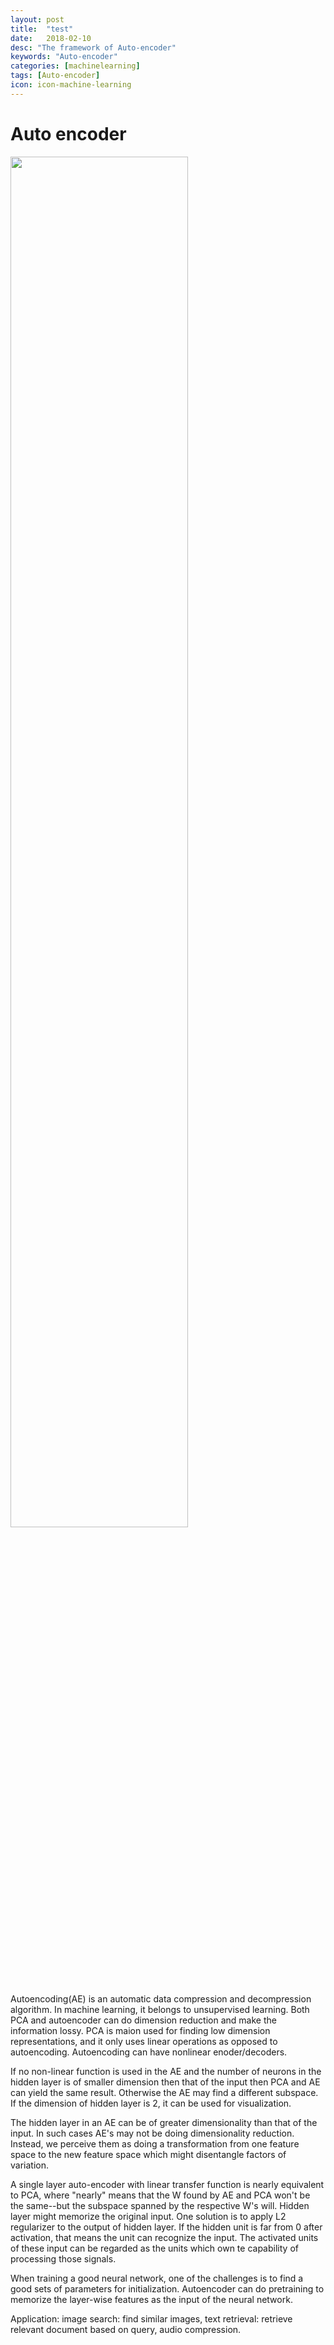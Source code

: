 ```yaml
---
layout: post
title:  "test"
date:   2018-02-10
desc: "The framework of Auto-encoder"
keywords: "Auto-encoder"
categories: [machinelearning]
tags: [Auto-encoder]
icon: icon-machine-learning
---
```


<link rel="stylesheet" href="https://www.w3schools.com/w3css/4/w3.css">
<link rel="stylesheet" href="https://www.w3schools.com/lib/w3-theme-black.css">

<!-- img_path: /YouYueHuang.github.io/static/assets/img/blog  -->

<div class="w3-twothird w3-container">
  <h1 class="w3-text-teal">Auto encoder</h1>
  <img src="{{ site.img_path }}/blog_machine_learning/Autoencoding.png" width="75%">
  <p>Autoencoding(AE) is an automatic data compression and decompression algorithm. In machine learning, it belongs to unsupervised learning. Both PCA and autoencoder can do dimension reduction and make the information lossy. PCA is maion used for finding low dimension representations, and it only uses linear operations as opposed to autoencoding. Autoencoding can have nonlinear enoder/decoders.
  </p>
  <p> If no non-linear function is used in the AE and the number of neurons in the hidden layer is of smaller dimension then that of the input then PCA and AE can yield the same result. Otherwise the AE may find a different subspace. If the dimension of hidden layer is 2, it can be used for visualization. 
  </p>
  <p>
  The hidden layer in an AE can be of greater dimensionality than that of the input. In such cases AE's may not be doing dimensionality reduction. Instead, we perceive them as doing a transformation from one feature space to the new feature space which might disentangle factors of variation. 
  </p>
  <p>  A single layer auto-encoder with linear transfer function is nearly equivalent to PCA, where "nearly" means that the W found by AE and PCA won't be the same--but the subspace spanned by the respective W's will. Hidden layer might memorize the original input. One solution is to apply L2 regularizer to the output of hidden layer. If the hidden unit is far from 0 after activation, that means the unit can recognize the input. The activated units of these input can be regarded as the units which own te capability of processing those signals.
  </p>
  <p> When training a good neural network, one of the challenges is to find a good sets of parameters for initialization. Autoencoder can do pretraining to memorize the layer-wise features as the input of the neural network.
  </p>
  <p>
  Application: image search: find similar images, text retrieval: retrieve relevant document based on query, audio compression. 
  </p>
</div>
